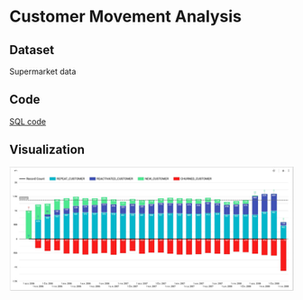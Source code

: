 # Customer Movement Analysis

## Dataset

Supermarket data
## Code
 [SQL code](https://github.com/PBussara/BADS7105/blob/main/06%20Customer%20Movement%20Analysis/Supermarket.sql)

## Visualization

![alt tag](https://github.com/PBussara/BADS7105/blob/main/06%20Customer%20Movement%20Analysis/Result_Customers_Movement.jpg)
